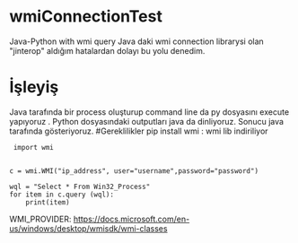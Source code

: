 # wmiConnectionTest
Java-Python with wmi query
Java daki wmi connection librarysi olan "jinterop" aldığım hatalardan dolayı bu yolu denedim.
# İşleyiş 
Java tarafında bir process oluşturup command line da py dosyasını execute yapıyoruz .
Python dosyasındaki outputları java da dinliyoruz.
Sonucu java tarafında gösteriyoruz.
#Gereklilikler
pip install wmi : wmi lib indiriliyor

     import wmi


    c = wmi.WMI("ip_address", user="username",password="password")

    wql = "Select * From Win32_Process"
    for item in c.query (wql):
        print(item)

    
WMI_PROVIDER: https://docs.microsoft.com/en-us/windows/desktop/wmisdk/wmi-classes
